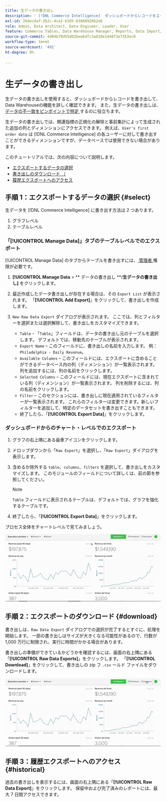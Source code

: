 ```yaml
---
title: 生データの書き出し
description: ' [!DNL Commerce Intelligence]  ダッシュボードからレコードをエクスポートして、Data Warehouseの機能を詳しく確認する方法を説明します。'
exl-id: 26decdaf-2b2c-4ca2-b3d5-0386892662e8
role: Admin, Data Architect, Data Engineer, Leader, User
feature: Commerce Tables, Data Warehouse Manager, Reports, Data Import/Export
source-git-commit: 4d04b79d55d02bee6dfc3a810e144073e7353ec0
workflow-type: tm+mt
source-wordcount: '491'
ht-degree: 0%

---
```


# 生データの書き出し

生データの書き出しを使用すると、ダッシュボードからレコードを書き出して、Data Warehouseの機能を詳しく確認できます。 また、生データの書き出しは、[ データの不一致をピンポイントで特定 ](https://experienceleague.adobe.com/docs/commerce-knowledge-base/kb/troubleshooting/miscellaneous/using-data-exports-to-pinpoint-discrepancies.html) するのに役立ちます。

生データの書き出しでは、関連指標の正規化の解除と事前集計によって生成された追加の列とディメンションにアクセスできます。 例えば、`User's first order date` は [!DNL Commerce Intelligence] の各ユーザーに対して書き出すことができるディメンションですが、データベースでは使用できない場合があります。

このチュートリアルでは、次の内容について説明します。

* [エクスポートするデータの選択](#select)
* [書き出しのダウンロード （](#download)
* [履歴エクスポートへのアクセス](#historical)

## 手順 1：エクスポートするデータの選択 {#select}

生データを [!DNL Commerce Intelligence] に書き出す方法は 2 つあります。

1. グラフレベル
1. テーブルレベル

### 「[!UICONTROL Manage Data]」タブのテーブルレベルでのエクスポート

[!UICONTROL Manage Data] のタブからテーブルを書き出すには、[ 管理者 ](../administrator/user-management/user-management.md) 権限が必要です。

1. **[!UICONTROL Manage Data** > ** データの書き出し **/**生データの書き出し]** をクリックします。
1. 最近作成したデータ書き出しが存在する場合は、その `Export List` が表示されます。 「**[!UICONTROL Add Export]**」をクリックして、書き出しを作成します。
1. `New Raw Data Export` ダイアログが表示されます。 ここでは、列とフィルターを選択または選択解除して、書き出しをカスタマイズできます。

   * `Table` - 「`Table`」フィールドは、データの書き出し元のテーブルを選択します。 デフォルトでは、移動先のテーブルが表示されます。
   * `Export Name` – このフィールドに、書き出しの名前を入力します。 例：`Philadelphia - Daily Revenue`。
   * `Available Columns` – このフィールドには、エクスポートに含めることができるデータベース内の列（ディメンション）が一覧表示されます。 列を追加するには、列の名前をクリックします。
   * `Selected Columns` – このフィールドには、現在エクスポートに含まれている列（ディメンション）が一覧表示されます。 列を削除するには、列の名前をクリックします。
   * `Filter` – このセクションには、書き出しに現在適用されているフィルターが一覧表示されます。 これらのフィルターは変更できます。新しいフィルターを追加して、特定のデータセットを書き出すこともできます。
   * 終了したら、「**[!UICONTROL Export Data]**」をクリックします。

### ダッシュボードからのチャート・レベルでのエクスポート

1. グラフの右上隅にある歯車アイコンをクリックします。

1. ドロップダウンから「`Raw Export`」を選択し、「`Raw Export`」ダイアログを表示します。

1. 含めるか除外する `table`、`columns`、`filters` を選択して、書き出しをカスタマイズします。 このモジュールのフィールドについて詳しくは、前の節を参照してください。

   >[!NOTE]
   >
   >`Table` フィールドに表示されるテーブルは、デフォルトでは、グラフを強化するテーブルです。

1. 終了したら、「**[!UICONTROL Export Data]**」をクリックします。

プロセス全体をチャートレベルで見てみましょう。

![ グラフから生データを書き出すアニメーションのデモ ](../assets/Chart-level_export.gif)

## 手順 2：エクスポートのダウンロード {#download}

書き出しは、`Raw Data Export` ダイアログでの選択が完了するとすぐに、処理を開始します。 一部の書き出しはサイズが大きくなる可能性があるので、行数が 1,000 万行に制限され、実行に時間がかかる場合があります。

書き出しの準備ができているかどうかを確認するには、画面の右上隅にある「**[!UICONTROL Raw Data Exports]**」をクリックします。 「**[!UICONTROL Download]**」をクリックして、書き出しの zip フ `.csv` ールド ファイルをダウンロードします。

![ 書き出した CSV ファイルのダウンロードに関するアニメーションによるデモ ](../assets/Downloading_export.gif)

## 手順 3：履歴エクスポートへのアクセス {#historical}

過去の書き出しを表示するには、画面の右上隅にある「**[!UICONTROL Raw Data Export]**」をクリックします。 保留中および完了済みのレポートには、最大 7 日間アクセスできます。
